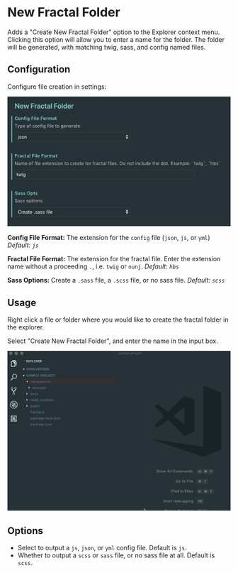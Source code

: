 # New Fractal Folder

Adds a "Create New Fractal Folder" option to the Explorer context menu. Clicking this option will allow you to enter a name for the folder. The folder will be generated, with matching twig, sass, and config named files.

## Configuration

Configure file creation in settings:

![configuration options](https://raw.githubusercontent.com/baerkins/vscode-fractal-folder/master/img/options.png "Configuration")

**Config File Format:** The extension for the `config` file (`json`, `js`, or `yml`) *Default: `js`*

**Fractal File Format:** The extension for the fractal file. Enter the extension name without a proceeding `.`, i.e. `twig` or `nunj`. *Default: `hbs`*

**Sass Options:** Create a `.sass` file, a `.scss` file, or no sass file. *Default: `scss`*

## Usage

Right click a file or folder where you would like to create the fractal folder in the explorer.

Select "Create New Fractal Folder", and enter the name in the input box.

![extension usage](https://raw.githubusercontent.com/baerkins/vscode-fractal-folder/master/img/usage.gif "Usage")


## Options

- Select to output a `js`, `json`, or `yml` config file. Default is `js`.
- Whether to output a `scss` or `sass` file, or no sass file at all. Default is `scss`.